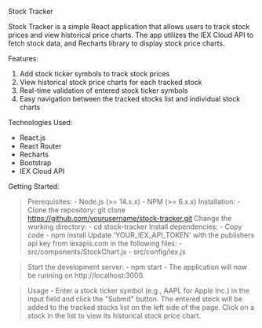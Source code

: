 Stock Tracker

Stock Tracker is a simple React application that allows users to track stock prices and view historical price charts. The app utilizes the IEX Cloud API to fetch stock data, and Recharts library to display stock price charts.

Features: 
1. Add stock ticker symbols to track stock prices
2. View historical stock price charts for each tracked stock
3. Real-time validation of entered stock ticker symbols
4. Easy navigation between the tracked stocks list and individual stock charts

Technologies Used: 

- React.js
- React Router
- Recharts
- Bootstrap
- IEX Cloud API

Getting Started: 
>Prerequisites:
    - Node.js (>= 14.x.x)
    - NPM (>= 6.x.x)
>Installation:
    - Clone the repository:
    git clone https://github.com/yourusername/stock-tracker.git
> Change the working directory:
    - cd stock-tracker
> Install dependencies:
    - Copy code
    - npm install
> Update 'YOUR_IEX_API_TOKEN' with the publishers api key from iexapis.com in the following files:
    - src/components/StockChart.js
    - src/config/iex.js


> Start the development server:
    - npm start
    - The application will now be running on http://localhost:3000.

> Usage
    - Enter a stock ticker symbol (e.g., AAPL for Apple Inc.) in the input field and click the "Submit" button.
    The entered stock will be added to the tracked stocks list on the left side of the page.
    Click on a stock in the list to view its historical stock price chart.
